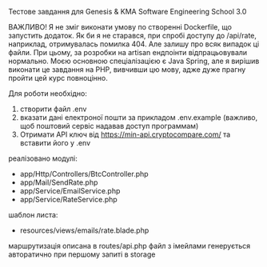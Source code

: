 Тестове завдання для
Genesis & KMA Software Engineering School 3.0 

ВАЖЛИВО!
Я не зміг виконати умову по створенні Dockerfile, що запустить додаток. Як би я не старався, при спробі 
доступу до /api/rate, наприклад, отримувалась помилка 404. Але залишу про всяк випадок ці файли.
При цьому, за розробки на artisan ендпоінти відпрацьовували нормально.
Моєю основною спеціалізацією є Java Spring, але я вирішив виконати це завдання на PHP, 
вивчивши цю мову, адже дуже прагну пройти цей курс повноцінно.

Для роботи необхідно:
1) створити файл .env
2) вказати дані електроної пошти за прикладом .env.example (важливо, щоб поштовий сервіс надавав доступ программам)
3) Отримати API ключ від https://min-api.cryptocompare.com/ та вставити його у .env


реалізовано модулі:
- app/Http/Controllers/BtcController.php
- app/Mail/SendRate.php
- app/Service/EmailService.php
- app/Service/RateService.php

шаблон листа:
- resources/views/emails/rate.blade.php

маршрутизація описана в routes/api.php
файл з імейлами генерується авторатично при першому запиті в storage
